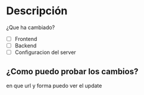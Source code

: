 # Descripción 
¿Que ha cambiado?

- [ ] Frontend
- [ ] Backend
- [ ] Configuracion del server

## ¿Como puedo probar los cambios?
en que url y forma puedo ver el update 
